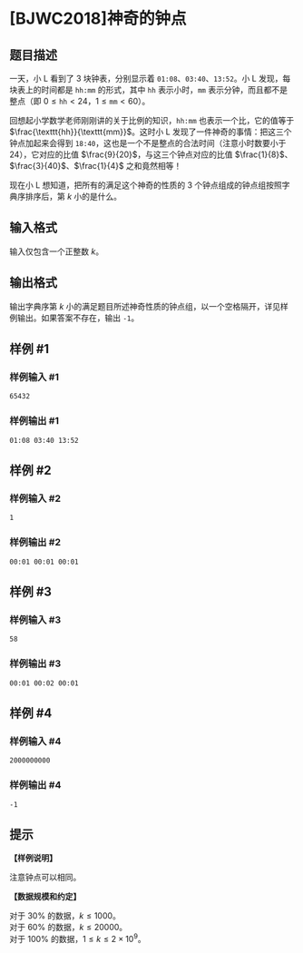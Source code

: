 # [BJWC2018]神奇的钟点

## 题目描述

一天，小 L 看到了 3 块钟表，分别显示着 $\texttt{01:08}$、$\texttt{03:40}$、$\texttt{13:52}$。小 L 发现，每块表上的时间都是 $\texttt{hh:mm}$ 的形式，其中 $\texttt{hh}$ 表示小时，$\texttt{mm}$ 表示分钟，而且都不是整点（即 $0\leqslant\texttt{hh}<24$，$1\leqslant\texttt{mm}<60$）。

回想起小学数学老师刚刚讲的关于比例的知识，$\texttt{hh:mm}$ 也表示一个比，它的值等于 $\frac{\texttt{hh}}{\texttt{mm}}$。这时小 L 发现了一件神奇的事情：把这三个钟点加起来会得到 $\texttt{18:40}$，这也是一个不是整点的合法时间（注意小时数要小于 $24$），它对应的比值 $\frac{9}{20}$，与这三个钟点对应的比值 $\frac{1}{8}$、$\frac{3}{40}$、$\frac{1}{4}$ 之和竟然相等！

现在小 L 想知道，把所有的满足这个神奇的性质的 3 个钟点组成的钟点组按照字典序排序后，第 $k$ 小的是什么。

## 输入格式

输入仅包含一个正整数 $k$。

## 输出格式

输出字典序第 $k$ 小的满足题目所述神奇性质的钟点组，以一个空格隔开，详见样例输出。如果答案不存在，输出 `-1`。

## 样例 #1

### 样例输入 #1
```
65432
```

### 样例输出 #1

```
01:08 03:40 13:52
```

## 样例 #2

### 样例输入 #2
```
1
```

### 样例输出 #2

```
00:01 00:01 00:01
```

## 样例 #3

### 样例输入 #3
```
58
```

### 样例输出 #3

```
00:01 00:02 00:01
```

## 样例 #4

### 样例输入 #4
```
2000000000
```

### 样例输出 #4

```
-1
```

## 提示

**【样例说明】**

注意钟点可以相同。

**【数据规模和约定】**

对于 $30\%$ 的数据，$k\leqslant 1000$。  
对于 $60\%$ 的数据，$k\leqslant 20000$。  
对于 $100\%$ 的数据，$1\leqslant k\leqslant 2\times 10^9$。

